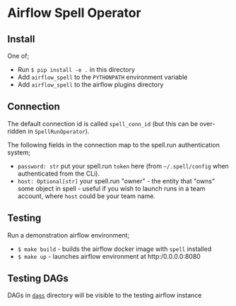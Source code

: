# Airflow Spell Operator

## Install

One of;
- Run `$ pip install -e .` in this directory
- Add `airflow_spell` to the `PYTHONPATH` environment variable
- Add `airflow_spell` to the airflow plugins directory


## Connection

The default connection id is called `spell_conn_id` (but this can be over-ridden in `SpellRunOperator`). 

The following fields in the connection map to the spell.run authentication system;
    
- `password: str` put your spell.run `token` here (from `~/.spell/config` when authenticated from the CLi).
- `host: Optional[str]` your spell.run "owner" - the entity that "owns" some object in spell - useful if 
you wish to launch runs in a team account, where `host` could be your team name. 


## Testing

Run a demonstration airflow environment;
- `$ make build` - builds the airflow docker image with `spell` installed
- `$ make up` - launches airflow environment at http:/0.0.0.0:8080

## Testing DAGs

DAGs in [`dags`](dags/) directory will be visible to the testing airflow instance

